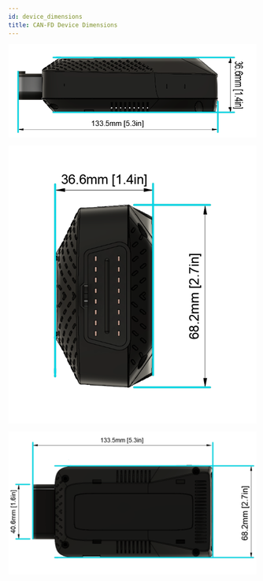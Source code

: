 ```yaml
---
id: device_dimensions
title: CAN-FD Device Dimensions
---
```




![Device dimensions](/img/hardware/legacy_devices/autopi_tmu_can_fd/device_dimensions/device_dimensions_4.png)


![Device dimensions](/img/hardware/legacy_devices/autopi_tmu_can_fd/device_dimensions/device_dimensions_5.png)


![Device dimensions](/img/hardware/legacy_devices/autopi_tmu_can_fd/device_dimensions/device_dimensions_6.png)
